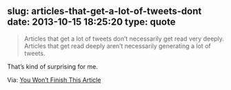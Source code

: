 slug: articles-that-get-a-lot-of-tweets-dont
date: 2013-10-15 18:25:20
type: quote
---

> Articles that get a lot of tweets don’t necessarily get read very deeply. Articles that get read deeply aren’t necessarily generating a lot of tweets.

That’s kind of surprising for me.

 Via: [You Won’t Finish This Article](http://www.slate.com/articles/technology/technology/2013/06/how_people_read_online_why_you_won_t_finish_this_article.html)
